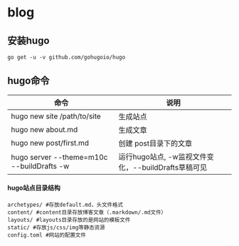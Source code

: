 # blog

## 安装hugo
```
go get -u -v github.com/gohugoio/hugo
```

## hugo命令
| 命令 | 说明 |
| ---| --- |
|hugo new site /path/to/site | 生成站点 |
|hugo new about.md| 生成文章 |
| hugo new post/first.md| 创建 post目录下的文章|
| hugo server --theme=m10c --buildDrafts -w| 运行hugo站点, -w监视文件变化，--buildDrafts草稿可见|



#### hugo站点目录结构
```
archetypes/ #存放default.md，头文件格式
content/ #content目录存放博客文章（.markdown/.md文件）
layouts/ #layouts目录存放的是网站的模板文件
static/ #存放js/css/img等静态资源
config.toml #网站的配置文件
```

